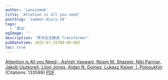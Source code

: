 ```yaml
---
author: 'Lanxinmob'
title: 'Attetion is all you need'
postSlug: 'summer-diary-18'
tags:
  - '笔记'
ogImage: ''
description: '李沐论文精读 Transformer'
pubDatetime: 2025-07-25T09:00:00Z
toc: true
---
```


[Attention is All you Need - Ashish Vaswani, Noam M. Shazeer, Niki Parmar, Jakob Uszkoreit, Llion Jones, Aidan N. Gomez, Lukasz Kaiser, I. Polosukhin](https://www.semanticscholar.org/paper/204e3073870fae3d05bcbc2f6a8e263d9b72e776) (Citations: 133599) [PDF](D:\poem\src\data\blog\download\1706.03762.pdf)